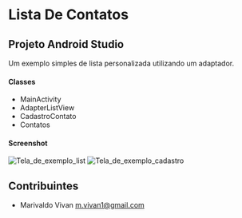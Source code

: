 # Lista De Contatos 

## Projeto Android Studio

Um exemplo simples de lista personalizada utilizando um adaptador.

#### Classes ####

* MainActivity
* AdapterListView
* CadastroContato
* Contatos


#### Screenshot ####


![Tela_de_exemplo_list](https://lh3.googleusercontent.com/TdcPWgDoXha3iojNxQMyHxpak9BagBm2HPTh5Q46eCEC8D_MuYRWjK8LnAoNlwsQccz087Jw-pgWU4PfVwWQB5zEr9uAY-qqJeyDiQ2VpELYJD_K6bLtqfSiD5prbT00uY6BSRa_g1CaYxdd-w9MVA_egCI8rcP9MTuN3xeNEl0JmdqmzKsKmkoaLFBDAnlwT191fOYi7Ew1qdBDDH94jeFYVZtfaJmHatgXHHtFTr-E2euAQ-4ueuRSlLqaWmcpxNy0h2Cu18X80I3DFYhHM2uEkAybuagIg63LjvuRiZIMl4OnmRhXs66EtvAfqttsrdz__Pp20w5bxFZyDrZoG-DiNek1BIAXo087n2gMbZFnHfUkswHEIWwVOFHkWyGAfH0rSj_-gki-z1w3c0wZE-uoSu8gFDUA-aYx5uRGKDWHqhcvzLj42Zvs_MtpFaa-Pb62A6VW8wPTwCdpBitSPlYrbYeAZ9WRZ16J5oyt9JXsap6IjWQiWYVG0IO41jGIasxADs291jeJ9ub8kBNqzCAuQJEtjpTVt9R2cNehyeY1yKE9LvOdRSFU49ePJjqNdC59xQ=w376-h667-no)
![Tela_de_exemplo_cadastro](https://lh3.googleusercontent.com/3KVPp5qEbdk1pXguVksAjFvwavYV9-F5aC3bWNWCZw_iH_WcOvYUxmmgjwR6EFswLZz3wq10B3KVzWdkNZbRtvFb3w2T7INppWux9wD9Eh8Ly40WH6maSHhLveL42PMD_buLRsdRiXHBthObqxX8AXDJvzbRlPc6lsEx_K4xuv5hMddZOamEUc1d8HwsLaEq0ayM81TufVdufNiKzbUm0wAHL9cwTW8aRnePXIkSf-0MRvrirEI7FEJYK_JAPoI7kg_Mhb7KjnOUjbWG6PeC9DQaI0JUeHQmfOMCtlJ2yN-ZpHd-Lt8pmXvzjITDRAVIG5TvKj4yUtFU5BltEIOo4qUOe_blVrKUSmr0KMrkNqMR1uXJOKcn1_6qmE6ej8NjI8rvnugntN6KiXKGpvxneZMkc-R-xLS7N3tfINmp_KFsO83b1huNm24d78MRk3y6O92N8Wll-02n5LP0iNJz-oSSvn0g2d55qoeSKT1fJcNqPWzEVQ8KzAB_TdxsEs3vVMTp8Vf1Q72mxaARlKztwsWYcq2fXgYx7apuTq-9YVTfk6yCVGQe_IO1cdV4p7PLMpbt6Q=w376-h667-no)

Contribuintes
------------

* Marivaldo Vivan               m.vivan1@gmail.com
